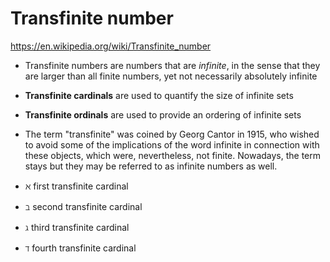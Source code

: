 # Transfinite number

https://en.wikipedia.org/wiki/Transfinite_number

* Transfinite numbers are numbers that are *infinite*, in the sense that they are larger than all finite numbers, yet not necessarily absolutely infinite

* **Transfinite cardinals** are used to quantify the size of infinite sets

* **Transfinite ordinals** are used to provide an ordering of infinite sets

* The term "transfinite" was coined by Georg Cantor in 1915, who wished to avoid some of the implications of the word infinite in connection with these objects, which were, nevertheless, not finite. Nowadays, the term stays but they may be referred to as infinite numbers as well.


* ℵ first transfinite cardinal
* ℶ second transfinite cardinal
* ℷ third transfinite cardinal
* ℸ fourth transfinite cardinal
